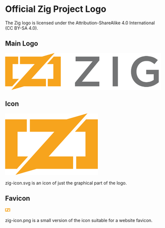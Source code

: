 # Official Zig Project Logo

The Zig logo is licensed under the Attribution-ShareAlike 4.0 International
(CC BY-SA 4.0).

## Main Logo

![zig-logo.svg](zig-logo.svg)

## Icon

![zig-icon.svg](zig-icon.svg)

zig-icon.svg is an icon of just the graphical part of the logo.

## Favicon

![zig-favicon.png](zig-favicon.png)

zig-icon.png is a small version of the icon suitable for a website favicon.
